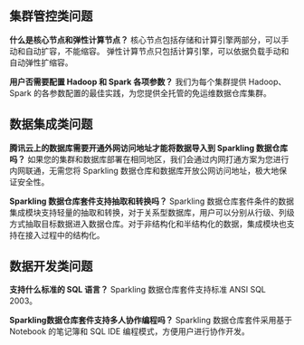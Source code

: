 
## 集群管控类问题
**什么是核心节点和弹性计算节点？**
核心节点包括存储和计算引擎两部分，可以手动和自动扩容，不能缩容。
弹性计算节点只包括计算引擎，可以依据负载手动和自动弹性扩缩容。

**用户否需要配置 Hadoop 和 Spark 各项参数？**
我们为每个集群提供 Hadoop、 Spark 的各参数配置的最佳实践，为您提供全托管的免运维数据仓库集群。

## 数据集成类问题
**腾讯云上的数据库需要开通外网访问地址才能将数据导入到 Sparkling 数据仓库吗？**
如果您的集群和数据库部署在相同地区，我们会通过内网打通方案为您进行内网联通，无需您将 Sparkling 数据仓库和数据库开放公网访问地址，极大地保证安全性。

**Sparkling 数据仓库套件支持抽取和转换吗？**
Sparkling 数据仓库套件条件的数据集成模块支持轻量的抽取和转换，对于关系型数据库，用户可以分别从行级、列级方式抽取目标数据进入数据仓库。对于非结构化和半结构化的数据，集成模块也支持在接入过程中的结构化。

## 数据开发类问题
**支持什么标准的 SQL 语言？**
Sparkling 数据仓库套件支持标准 ANSI SQL 2003。

**Sparkling数据仓库套件支持多人协作编程吗？**
Sparkling 数据仓库套件采用基于 Notebook 的笔记簿和 SQL IDE 编程模式，方便用户进行协作开发。

